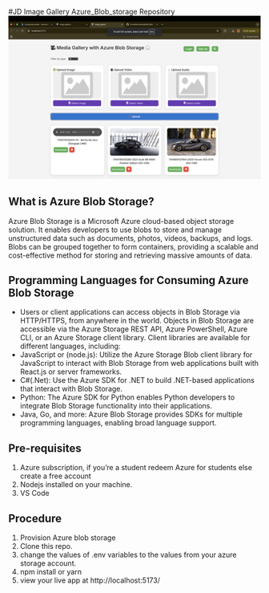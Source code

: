 #JD Image Gallery Azure_Blob_storage Repository
![Screenshot 2023-08-05 172736](https://github.com/Jd-coder13/CloudNativeMedia/blob/main/screenshot.jpeg)
 
## What is Azure Blob Storage?
Azure Blob Storage is a Microsoft Azure cloud-based object storage solution. It enables developers to use blobs to store and manage unstructured data such as documents, photos, videos, backups, and logs. Blobs can be grouped together to form containers, providing a scalable and cost-effective method for storing and retrieving massive amounts of data.

## Programming Languages for Consuming Azure Blob Storage
-	Users or client applications can access objects in Blob Storage via HTTP/HTTPS, from anywhere in the world. Objects in Blob Storage are accessible via the Azure Storage REST API, Azure PowerShell, Azure CLI, or an Azure Storage client library. Client libraries are available for different languages, including: 
-	JavaScript or (node.js): Utilize the Azure Storage Blob client library for JavaScript to interact with Blob Storage from web applications built with React.js or server frameworks.
-	C#(.Net): Use the Azure SDK for .NET to build .NET-based applications that interact with Blob Storage.
-	Python: The Azure SDK for Python enables Python developers to integrate Blob Storage functionality into their applications.
-	Java, Go, and more: Azure Blob Storage provides SDKs for multiple programming languages, enabling broad language support.
## Pre-requisites
1.	Azure subscription, if you’re a student redeem Azure for students else create a free account
2.	Nodejs installed on your machine.
3.	VS Code
## Procedure
1.	Provision Azure blob storage
2.	Clone this repo.
3.	change the values of .env variables to the values from your azure storage account.
4.	npm install or yarn
5.	view your live app at http://localhost:5173/


